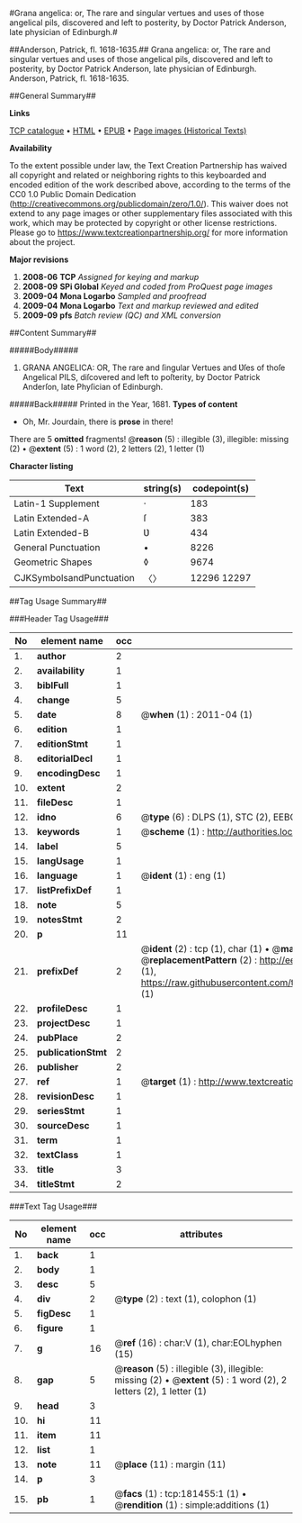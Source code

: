 #Grana angelica: or, The rare and singular vertues and uses of those angelical pils, discovered and left to posterity, by Doctor Patrick Anderson, late physician of Edinburgh.#

##Anderson, Patrick, fl. 1618-1635.##
Grana angelica: or, The rare and singular vertues and uses of those angelical pils, discovered and left to posterity, by Doctor Patrick Anderson, late physician of Edinburgh.
Anderson, Patrick, fl. 1618-1635.

##General Summary##

**Links**

[TCP catalogue](http://www.ota.ox.ac.uk/tcp/)  • 
[HTML](http://tei.it.ox.ac.uk/tcp/Texts-HTML/free/B01/B01375.html)  • 
[EPUB](http://tei.it.ox.ac.uk/tcp/Texts-EPUB/free/B01/B01375.epub) • 
[Page images (Historical Texts)](https://historicaltexts.jisc.ac.uk/eebo-99886920e)

**Availability**

To the extent possible under law, the Text Creation Partnership has waived all copyright and related or neighboring rights to this keyboarded and encoded edition of the work described above, according to the terms of the CC0 1.0 Public Domain Dedication (http://creativecommons.org/publicdomain/zero/1.0/). This waiver does not extend to any page images or other supplementary files associated with this work, which may be protected by copyright or other license restrictions. Please go to https://www.textcreationpartnership.org/ for more information about the project.

**Major revisions**

1. __2008-06__ __TCP__ *Assigned for keying and markup*
1. __2008-09__ __SPi Global__ *Keyed and coded from ProQuest page images*
1. __2009-04__ __Mona Logarbo__ *Sampled and proofread*
1. __2009-04__ __Mona Logarbo__ *Text and markup reviewed and edited*
1. __2009-09__ __pfs__ *Batch review (QC) and XML conversion*

##Content Summary##

#####Body#####

1. GRANA ANGELICA: OR, The rare and ſingular Vertues and Ʋſes of thoſe Angelical PILS, diſcovered and left to poſterity, by Doctor Patrick Anderſon, late Phyſician of Edinburgh.

#####Back#####
Printed in the Year, 1681.
**Types of content**

  * Oh, Mr. Jourdain, there is **prose** in there!

There are 5 **omitted** fragments! 
 @__reason__ (5) : illegible (3), illegible: missing (2)  •  @__extent__ (5) : 1 word (2), 2 letters (2), 1 letter (1)

**Character listing**


|Text|string(s)|codepoint(s)|
|---|---|---|
|Latin-1 Supplement|·|183|
|Latin Extended-A|ſ|383|
|Latin Extended-B|Ʋ|434|
|General Punctuation|•|8226|
|Geometric Shapes|◊|9674|
|CJKSymbolsandPunctuation|〈〉|12296 12297|

##Tag Usage Summary##

###Header Tag Usage###

|No|element name|occ|attributes|
|---|---|---|---|
|1.|__author__|2||
|2.|__availability__|1||
|3.|__biblFull__|1||
|4.|__change__|5||
|5.|__date__|8| @__when__ (1) : 2011-04 (1)|
|6.|__edition__|1||
|7.|__editionStmt__|1||
|8.|__editorialDecl__|1||
|9.|__encodingDesc__|1||
|10.|__extent__|2||
|11.|__fileDesc__|1||
|12.|__idno__|6| @__type__ (6) : DLPS (1), STC (2), EEBO-CITATION (1), PROQUEST (1), VID (1)|
|13.|__keywords__|1| @__scheme__ (1) : http://authorities.loc.gov/ (1)|
|14.|__label__|5||
|15.|__langUsage__|1||
|16.|__language__|1| @__ident__ (1) : eng (1)|
|17.|__listPrefixDef__|1||
|18.|__note__|5||
|19.|__notesStmt__|2||
|20.|__p__|11||
|21.|__prefixDef__|2| @__ident__ (2) : tcp (1), char (1)  •  @__matchPattern__ (2) : ([0-9\-]+):([0-9IVX]+) (1), (.+) (1)  •  @__replacementPattern__ (2) : http://eebo.chadwyck.com/downloadtiff?vid=$1&page=$2 (1), https://raw.githubusercontent.com/textcreationpartnership/Texts/master/tcpchars.xml#$1 (1)|
|22.|__profileDesc__|1||
|23.|__projectDesc__|1||
|24.|__pubPlace__|2||
|25.|__publicationStmt__|2||
|26.|__publisher__|2||
|27.|__ref__|1| @__target__ (1) : http://www.textcreationpartnership.org/docs/. (1)|
|28.|__revisionDesc__|1||
|29.|__seriesStmt__|1||
|30.|__sourceDesc__|1||
|31.|__term__|1||
|32.|__textClass__|1||
|33.|__title__|3||
|34.|__titleStmt__|2||


###Text Tag Usage###

|No|element name|occ|attributes|
|---|---|---|---|
|1.|__back__|1||
|2.|__body__|1||
|3.|__desc__|5||
|4.|__div__|2| @__type__ (2) : text (1), colophon (1)|
|5.|__figDesc__|1||
|6.|__figure__|1||
|7.|__g__|16| @__ref__ (16) : char:V (1), char:EOLhyphen (15)|
|8.|__gap__|5| @__reason__ (5) : illegible (3), illegible: missing (2)  •  @__extent__ (5) : 1 word (2), 2 letters (2), 1 letter (1)|
|9.|__head__|3||
|10.|__hi__|11||
|11.|__item__|11||
|12.|__list__|1||
|13.|__note__|11| @__place__ (11) : margin (11)|
|14.|__p__|3||
|15.|__pb__|1| @__facs__ (1) : tcp:181455:1 (1)  •  @__rendition__ (1) : simple:additions (1)|
